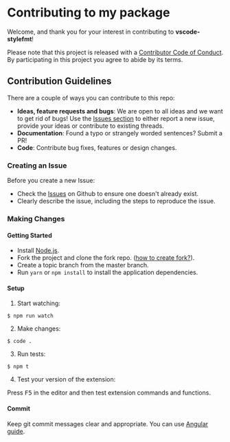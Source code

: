 # Contributing to my package

Welcome, and thank you for your interest in contributing to **vscode-stylefmt**!

Please note that this project is released with a [Contributor Code of Conduct](CODE-OF-CONDUCT.md). By participating in this project you agree to abide by its terms.

## Contribution Guidelines

There are a couple of ways you can contribute to this repo:

  * **Ideas, feature requests and bugs**: We are open to all ideas and we want to get rid of bugs! Use the [Issues section](https://github.com/ronilaukkarinen/vscode-stylefmt/issues) to either report a new issue, provide your ideas or contribute to existing threads.
  * **Documentation**: Found a typo or strangely worded sentences? Submit a PR!
  * **Code**: Contribute bug fixes, features or design changes.

### Creating an Issue

Before you create a new Issue:

  * Check the [Issues](https://github.com/ronilaukkarinen/vscode-stylefmt/issues) on Github to ensure one doesn't already exist.
  * Clearly describe the issue, including the steps to reproduce the issue.

### Making Changes

#### Getting Started

  * Install [Node.js](https://nodejs.org/en/).
  * Fork the project and clone the fork repo. ([how to create fork?](https://help.github.com/articles/fork-a-repo/#fork-an-example-repository)).
  * Create a topic branch from the master branch.
  * Run `yarn` or `npm install` to install the application dependencies.

#### Setup

1. Start watching:

```
$ npm run watch
```

2. Make changes:

```
$ code .
```

3. Run tests:

```
$ npm t
```

4. Test your version of the extension:

Press <kbd>F5</kbd> in the editor and then test extension commands and functions.

#### Commit

Keep git commit messages clear and appropriate. You can use [Angular guide](https://github.com/angular/angular.js/blob/master/DEVELOPERS.md#-git-commit-guidelines).
